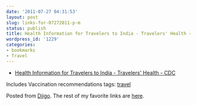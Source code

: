```yaml
---
date: '2011-07-27 04:31:53'
layout: post
slug: links-for-07272011-p-m
status: publish
title: Health Information for Travelers to India - Travelers' Health - CDC
wordpress_id: '1229'
categories:
- bookmarks
- Travel
---
```



  * [Health Information for Travelers to India - Travelers' Health - CDC](http://wwwnc.cdc.gov/travel/destinations/india.htm)


Includes Vaccination recommendations
 tags:                      [travel](http://www.diigo.com/user/eobrain/travel)


Posted from [Diigo](http://www.diigo.com). The rest of my favorite links are [here](http://www.diigo.com/user/eobrain).
